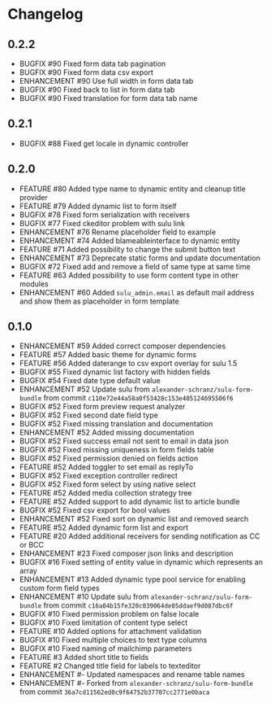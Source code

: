 # Changelog

## 0.2.2

 - BUGFIX      #90    Fixed form data tab pagination
 - BUGFIX      #90    Fixed form data csv export
 - ENHANCEMENT #90    Use full width in form data tab
 - BUGFIX      #90    Fixed back to list in form data tab
 - BUGFIX      #90    Fixed translation for form data tab name

## 0.2.1

  - BUGFIX     #88    Fixed get locale in dynamic controller

## 0.2.0

 - FEATURE     #80    Added type name to dynamic entity and cleanup title provider
 - FEATURE     #79    Added dynamic list to form itself
 - BUGFIX      #78    Fixed form serialization with receivers
 - BUGFIX      #77    Fixed ckeditor problem with sulu link
 - ENHANCEMENT #76    Rename placeholder field to example
 - ENHANCEMENT #74    Added blameableinterface to dynamic entity
 - FEATURE     #71    Added possibility to change the submit button text
 - ENHANCEMENT #73    Deprecate static forms and update documentation
 - BUGFIX      #72    Fixed add and remove a field of same type at same time
 - FEATURE     #63    Added possibility to use form content type in other modules
 - ENHANCEMENT #60    Added `sulu_admin.email` as default mail address and show them as placeholder in form template

## 0.1.0

 - ENHANCEMENT #59    Added correct composer dependencies
 - FEATURE     #57    Added basic theme for dynamic forms
 - FEATURE     #56    Added daterange to csv export overlay for sulu 1.5
 - BUGFIX      #55    Fixed dynamic list factory with hidden fields
 - BUGFIX      #54    Fixed date type default value
 - ENHANCEMENT #52    Update sulu from `alexander-schranz/sulu-form-bundle` from commit `c110e72e44a58a0f53428c153e405124695506f6`
 - BUGFIX      #52    Fixed form preview request analyzer
 - BUGFIX      #52    Fixed second date field type
 - BUGFIX      #52    Fixed missing translation and documentation
 - ENHANCEMENT #52    Added missing documentation
 - BUGFIX      #52    Fixed success email not sent to email in data json
 - BUGFIX      #52    Fixed missing uniqueness in form fields table
 - BUGFIX      #52    Fixed permission denied on fields action
 - FEATURE     #52    Added toggler to set email as replyTo
 - BUGFIX      #52    Fixed exception controller redirect
 - BUGFIX      #52    Fixed form select by using native select
 - FEATURE     #52    Added media collection strategy tree
 - FEATURE     #52    Added support to add dynamic list to article bundle
 - BUGFIX      #52    Fixed csv export for bool values
 - ENHANCEMENT #52    Fixed sort on dynamic list and removed search
 - FEATURE     #52    Added dynamic form list and export
 - FEATURE     #20    Added additional receivers for sending notification as CC or BCC
 - ENHANCEMENT #23    Fixed composer json links and description
 - BUGFIX      #16    Fixed setting of entity value in dynamic which represents an array
 - ENHANCEMENT #13    Added dynamic type pool service for enabling custom form field types
 - ENHANCEMENT #10    Update sulu from `alexander-schranz/sulu-form-bundle` from commit `c16a04b15fe320c039064de05ddaef9d087dbc6f`
 - BUGFIX      #10    Fixed permission problem on false locale
 - BUGFIX      #10    Fixed limitation of content type select
 - FEATURE     #10    Added options for attachment validation
 - BUGFIX      #10    Fixed multiple choices to text type columns
 - BUGFIX      #10    Fixed naming of mailchimp parameters
 - FEATURE     #3     Added short title to fields
 - FEATURE     #2     Changed title field for labels to texteditor
 - ENHANCEMENT #-     Updated namespaces and rename table names
 - ENHANCEMENT #-     Forked from `alexander-schranz/sulu-form-bundle` from commit `36a7cd11562ed0c9f64752b37707cc2771e0baca`

